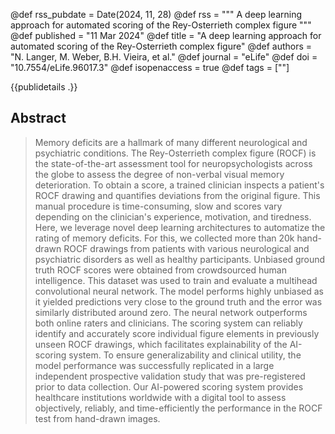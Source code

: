 @def rss_pubdate = Date(2024, 11, 28)
@def rss = """ A deep learning approach for automated scoring of the Rey-Osterrieth complex figure """
@def published = "11 Mar 2024"
@def title = "A deep learning approach for automated scoring of the Rey-Osterrieth complex figure"
@def authors = "N. Langer, M. Weber, B.H. Vieira, et al."
@def journal = "eLife"
@def doi = "10.7554/eLife.96017.3"
@def isopenaccess = true
@def tags = [""]


{{publidetails .}}

## Abstract

> Memory deficits are a hallmark of many different neurological and psychiatric conditions. The Rey-Osterrieth complex figure (ROCF) is the state-of-the-art assessment tool for neuropsychologists across the globe to assess the degree of non-verbal visual memory deterioration. To obtain a score, a trained clinician inspects a patient's ROCF drawing and quantifies deviations from the original figure. This manual procedure is time-consuming, slow and scores vary depending on the clinician's experience, motivation, and tiredness. Here, we leverage novel deep learning architectures to automatize the rating of memory deficits. For this, we collected more than 20k hand-drawn ROCF drawings from patients with various neurological and psychiatric disorders as well as healthy participants. Unbiased ground truth ROCF scores were obtained from crowdsourced human intelligence. This dataset was used to train and evaluate a multihead convolutional neural network. The model performs highly unbiased as it yielded predictions very close to the ground truth and the error was similarly distributed around zero. The neural network outperforms both online raters and clinicians. The scoring system can reliably identify and accurately score individual figure elements in previously unseen ROCF drawings, which facilitates explainability of the AI-scoring system. To ensure generalizability and clinical utility, the model performance was successfully replicated in a large independent prospective validation study that was pre-registered prior to data collection. Our AI-powered scoring system provides healthcare institutions worldwide with a digital tool to assess objectively, reliably, and time-efficiently the performance in the ROCF test from hand-drawn images.
